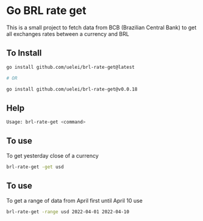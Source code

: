 # Go BRL rate get
 
This is a small project to fetch data from BCB (Brazilian Central Bank) to get
all exchanges rates between a currency and BRL

## To Install

```bash
go install github.com/uelei/brl-rate-get@latest

# OR

go install github.com/uelei/brl-rate-get@v0.0.18
```

## Help
 
```bash 
Usage: brl-rate-get <command>
```

## To use

To get yesterday close of a currency

```bash 
brl-rate-get -get usd

```

## To use

To get a range of data from April first until April 10 use

```bash 
brl-rate-get -range usd 2022-04-01 2022-04-10

```
